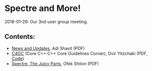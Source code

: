 # Spectre and More!
2018-01-29: Our 3nd user group meeting.

## Contents:
- [News and Updates](Shavit_20180129_CoreC++NewsUpdates.pdf), Adi Shavit (PDF)
- [C4GC](Yitzchaki_C4GC.pdf) (Core C++ C++ Core Guidelines Corner), Dvir Yitzchaki (PDF, [Code](https://github.com/CoreCppIL/Meetups/tree/master/2018-01-29_Spectre-And-More/C4GC))
- [Spectre, The Juicy Parts](Shilon_Spectre.pdf), Ofek Shilon (PDF)

